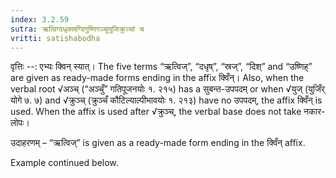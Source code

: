 ```yaml
---
index: 3.2.59
sutra: ऋत्विग्दधृक्स्रग्दिगुष्णिगञ्चुयुजिक्रुञ्चां च
vritti: satishabodha
---
```



वृत्तिः --: एभ्यः क्विन् स्यात्। The five terms “ऋत्विज्”, “दधृष्”, “स्रज्”, “दिश्” and “उष्णिह्” are given as ready-made forms ending in the affix क्विँन्। Also, when the verbal root √अञ्च् (“अञ्चुँ” गतिपूजनयोः १. २१५) has a सुबन्त-उपपदम् or when √युज् (युजिँर् योगे ७. ७) and √क्रुञ्च् (क्रुञ्चँ कौटिल्याल्पीभावयोः १. २१३) have no उपपदम्, the affix क्विँन् is used. When the affix is used after √क्रुञ्च्, the verbal base does not take नकार-लोपः। 


उदाहरणम् – “ऋत्विज्” is given as a ready-made form ending in the क्विँन् affix. 


Example continued below. 


